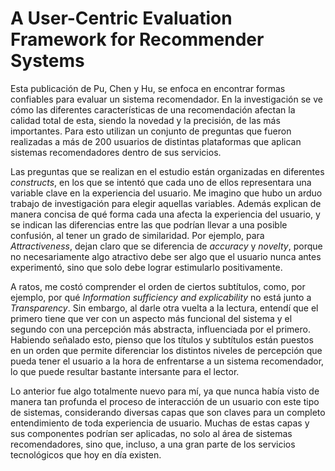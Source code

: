 # A User-Centric Evaluation Framework for Recommender Systems

Esta publicación de Pu, Chen y Hu, se enfoca en encontrar formas confiables para evaluar un sistema recomendador. En la investigación se ve cómo las diferentes características de una recomendación afectan la calidad total de esta, siendo la novedad y la precisión, de las más importantes. Para esto utilizan un conjunto de preguntas que fueron realizadas a más de 200 usuarios de distintas plataformas que aplican sistemas recomendadores dentro de sus servicios.

Las preguntas que se realizan en el estudio están organizadas en diferentes *constructs*, en los que se intentó que cada uno de ellos representara una variable clave en la experiencia del usuario. Me imagino que hubo un arduo trabajo de investigación para elegir aquellas variables. Además explican de manera concisa de qué forma cada una afecta la experiencia del usuario, y se indican las diferencias entre las que podrían llevar a una posible confusión, al tener un grado de similaridad. Por ejemplo, para *Attractiveness*, dejan claro que se diferencia de *accuracy* y *novelty*, porque no necesariamente algo atractivo debe ser algo que el usuario nunca antes experimentó, sino que solo debe lograr estimularlo positivamente. 

A ratos, me costó comprender el orden de ciertos subtítulos, como, por ejemplo, por qué *Information sufficiency and explicability* no está junto a *Transparency*. Sin embargo, al darle otra vuelta a la lectura, entendí que el primero tiene que ver con un aspecto más funcional del sistema y el segundo con una percepción más abstracta, influenciada por el primero. Habiendo señalado esto, pienso que los títulos y subtítulos están puestos en un orden que permite diferenciar los distintos niveles de percepción que pueda tener el usuario a la hora de enfrentarse a un sistema recomendador, lo que puede resultar bastante intersante para el lector.

Lo anterior fue algo totalmente nuevo para mí, ya que nunca había visto de manera tan profunda el proceso de interacción de un usuario con este tipo de sistemas, considerando diversas capas que son claves para un completo entendimiento de toda experiencia de usuario. Muchas de estas capas y sus componentes podrían ser aplicadas, no solo al área de sistemas recomendadores, sino que, incluso, a una gran parte de los servicios tecnológicos que hoy en día existen.